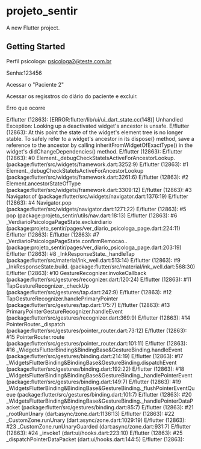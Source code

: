 # projeto_sentir

A new Flutter project.

## Getting Started

Perfil psicologa: psicologa2@teste.com.br

Senha:123456

Acessar o "Paciente 2"

Acessar os regisstros do diário do paciente e excluir.

Erro que ocorre

E/flutter (12863): [ERROR:flutter/lib/ui/ui_dart_state.cc(148)] Unhandled Exception: Looking up a deactivated widget's ancestor is unsafe.
E/flutter (12863): At this point the state of the widget's element tree is no longer stable. To safely refer to a widget's ancestor in its dispose() method, save a reference to the ancestor by calling inheritFromWidgetOfExactType() in the widget's didChangeDependencies() method.
E/flutter (12863): 
E/flutter (12863): #0      Element._debugCheckStateIsActiveForAncestorLookup.<anonymous closure> (package:flutter/src/widgets/framework.dart:3252:9)
E/flutter (12863): #1      Element._debugCheckStateIsActiveForAncestorLookup (package:flutter/src/widgets/framework.dart:3261:6)
E/flutter (12863): #2      Element.ancestorStateOfType (package:flutter/src/widgets/framework.dart:3309:12)
E/flutter (12863): #3      Navigator.of (package:flutter/src/widgets/navigator.dart:1376:19)
E/flutter (12863): #4      Navigator.pop (package:flutter/src/widgets/navigator.dart:1271:22)
E/flutter (12863): #5      pop (package:projeto_sentir/utils/nav.dart:18:13)
E/flutter (12863): #6      _VerdiarioPsicologaPageState.excluirdiario (package:projeto_sentir/pages/ver_diario_psicologa_page.dart:224:11)
E/flutter (12863): <asynchronous suspension>
E/flutter (12863): #7      _VerdiarioPsicologaPageState.confirmRemocao.<anonymous closure>.<anonymous closure> (package:projeto_sentir/pages/ver_diario_psicologa_page.dart:203:19)
E/flutter (12863): #8      _InkResponseState._handleTap (package:flutter/src/material/ink_well.dart:513:14)
E/flutter (12863): #9      _InkResponseState.build.<anonymous closure> (package:flutter/src/material/ink_well.dart:568:30)
E/flutter (12863): #10     GestureRecognizer.invokeCallback (package:flutter/src/gestures/recognizer.dart:120:24)
E/flutter (12863): #11     TapGestureRecognizer._checkUp (package:flutter/src/gestures/tap.dart:242:9)
E/flutter (12863): #12     TapGestureRecognizer.handlePrimaryPointer (package:flutter/src/gestures/tap.dart:175:7)
E/flutter (12863): #13     PrimaryPointerGestureRecognizer.handleEvent (package:flutter/src/gestures/recognizer.dart:369:9)
E/flutter (12863): #14     PointerRouter._dispatch (package:flutter/src/gestures/pointer_router.dart:73:12)
E/flutter (12863): #15     PointerRouter.route (package:flutter/src/gestures/pointer_router.dart:101:11)
E/flutter (12863): #16     _WidgetsFlutterBinding&BindingBase&GestureBinding.handleEvent (package:flutter/src/gestures/binding.dart:214:19)
E/flutter (12863): #17     _WidgetsFlutterBinding&BindingBase&GestureBinding.dispatchEvent (package:flutter/src/gestures/binding.dart:192:22)
E/flutter (12863): #18     _WidgetsFlutterBinding&BindingBase&GestureBinding._handlePointerEvent (package:flutter/src/gestures/binding.dart:149:7)
E/flutter (12863): #19     _WidgetsFlutterBinding&BindingBase&GestureBinding._flushPointerEventQueue (package:flutter/src/gestures/binding.dart:101:7)
E/flutter (12863): #20     _WidgetsFlutterBinding&BindingBase&GestureBinding._handlePointerDataPacket (package:flutter/src/gestures/binding.dart:85:7)
E/flutter (12863): #21     _rootRunUnary (dart:async/zone.dart:1136:13)
E/flutter (12863): #22     _CustomZone.runUnary (dart:async/zone.dart:1029:19)
E/flutter (12863): #23     _CustomZone.runUnaryGuarded (dart:async/zone.dart:931:7)
E/flutter (12863): #24     _invoke1 (dart:ui/hooks.dart:223:10)
E/flutter (12863): #25     _dispatchPointerDataPacket (dart:ui/hooks.dart:144:5)
E/flutter (12863): 
